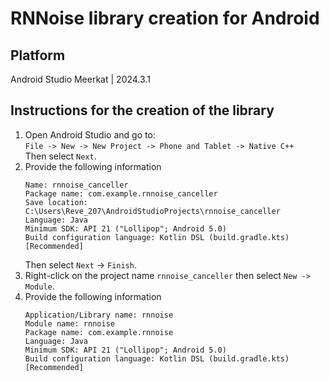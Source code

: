 # RNNoise library creation for Android

## Platform
Android Studio Meerkat | 2024.3.1

## Instructions for the creation of the library
1. Open Android Studio and go to:<br>
   ``File -> New -> New Project -> Phone and Tablet -> Native C++``<br>
   Then select ``Next``.
2. Provide the following information<br>
   ```
   Name: rnnoise_canceller
   Package name: com.example.rnnoise_canceller
   Save location: C:\Users\Reve_207\AndroidStudioProjects\rnnoise_canceller
   Language: Java
   Minimum SDK: API 21 ("Lollipop"; Android 5.0)
   Build configuration language: Kotlin DSL (build.gradle.kts) [Recommended]
   ```
   Then select ``Next`` -> ``Finish``.
3. Right-click on the project name ``rnnoise_canceller`` then  select ``New -> Module``.
4. Provide the following information
      ```
   Application/Library name: rnnoise
   Module name: rnnoise
   Package name: com.example.rnnoise
   Language: Java
   Minimum SDK: API 21 ("Lollipop"; Android 5.0)
   Build configuration language: Kotlin DSL (build.gradle.kts) [Recommended]
   ```

